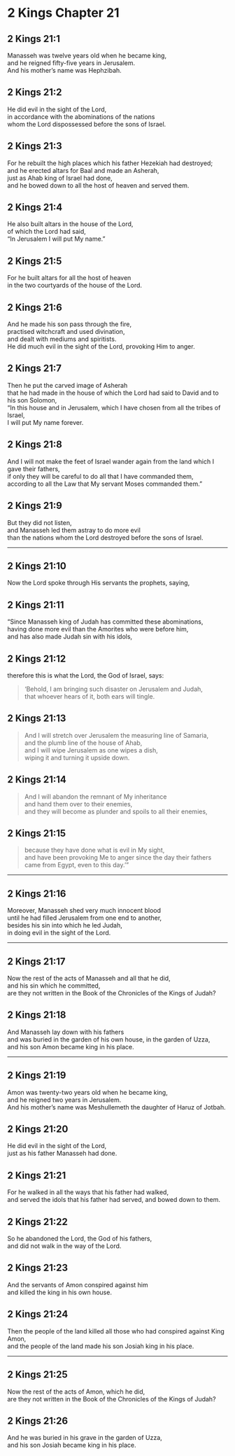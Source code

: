 # 2 Kings Chapter 21

## 2 Kings 21:1

Manasseh was twelve years old when he became king,  
and he reigned fifty-five years in Jerusalem.  
And his mother’s name was Hephzibah.

## 2 Kings 21:2

He did evil in the sight of the Lord,  
in accordance with the abominations of the nations  
whom the Lord dispossessed before the sons of Israel.

## 2 Kings 21:3

For he rebuilt the high places which his father Hezekiah had destroyed;  
and he erected altars for Baal and made an Asherah,  
just as Ahab king of Israel had done,  
and he bowed down to all the host of heaven and served them.

## 2 Kings 21:4

He also built altars in the house of the Lord,  
of which the Lord had said,  
“In Jerusalem I will put My name.”

## 2 Kings 21:5

For he built altars for all the host of heaven  
in the two courtyards of the house of the Lord.

## 2 Kings 21:6

And he made his son pass through the fire,  
practised witchcraft and used divination,  
and dealt with mediums and spiritists.  
He did much evil in the sight of the Lord, provoking Him to anger.

## 2 Kings 21:7

Then he put the carved image of Asherah  
that he had made in the house of which the Lord had said to David and to his son Solomon,  
“In this house and in Jerusalem, which I have chosen from all the tribes of Israel,  
I will put My name forever.

## 2 Kings 21:8

And I will not make the feet of Israel wander again from the land which I gave their fathers,  
if only they will be careful to do all that I have commanded them,  
according to all the Law that My servant Moses commanded them.”

## 2 Kings 21:9

But they did not listen,  
and Manasseh led them astray to do more evil  
than the nations whom the Lord destroyed before the sons of Israel.

---

## 2 Kings 21:10

Now the Lord spoke through His servants the prophets, saying,

## 2 Kings 21:11

“Since Manasseh king of Judah has committed these abominations,  
having done more evil than the Amorites who were before him,  
and has also made Judah sin with his idols,

## 2 Kings 21:12

therefore this is what the Lord, the God of Israel, says:

> ‘Behold, I am bringing such disaster on Jerusalem and Judah,  
> that whoever hears of it, both ears will tingle.

## 2 Kings 21:13

> And I will stretch over Jerusalem the measuring line of Samaria,  
> and the plumb line of the house of Ahab,  
> and I will wipe Jerusalem as one wipes a dish,  
> wiping it and turning it upside down.

## 2 Kings 21:14

> And I will abandon the remnant of My inheritance  
> and hand them over to their enemies,  
> and they will become as plunder and spoils to all their enemies,

## 2 Kings 21:15

> because they have done what is evil in My sight,  
> and have been provoking Me to anger since the day their fathers came from Egypt, even to this day.’”

---

## 2 Kings 21:16

Moreover, Manasseh shed very much innocent blood  
until he had filled Jerusalem from one end to another,  
besides his sin into which he led Judah,  
in doing evil in the sight of the Lord.

---

## 2 Kings 21:17

Now the rest of the acts of Manasseh and all that he did,  
and his sin which he committed,  
are they not written in the Book of the Chronicles of the Kings of Judah?

## 2 Kings 21:18

And Manasseh lay down with his fathers  
and was buried in the garden of his own house, in the garden of Uzza,  
and his son Amon became king in his place.

---

## 2 Kings 21:19

Amon was twenty-two years old when he became king,  
and he reigned two years in Jerusalem.  
And his mother’s name was Meshullemeth the daughter of Haruz of Jotbah.

## 2 Kings 21:20

He did evil in the sight of the Lord,  
just as his father Manasseh had done.

## 2 Kings 21:21

For he walked in all the ways that his father had walked,  
and served the idols that his father had served, and bowed down to them.

## 2 Kings 21:22

So he abandoned the Lord, the God of his fathers,  
and did not walk in the way of the Lord.

## 2 Kings 21:23

And the servants of Amon conspired against him  
and killed the king in his own house.

## 2 Kings 21:24

Then the people of the land killed all those who had conspired against King Amon,  
and the people of the land made his son Josiah king in his place.

---

## 2 Kings 21:25

Now the rest of the acts of Amon, which he did,  
are they not written in the Book of the Chronicles of the Kings of Judah?

## 2 Kings 21:26

And he was buried in his grave in the garden of Uzza,  
and his son Josiah became king in his place.
